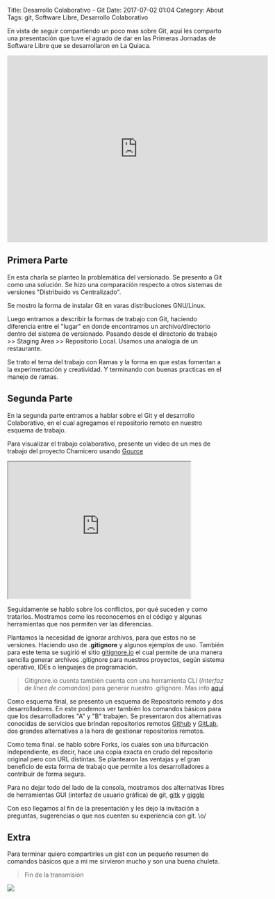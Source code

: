 Title: Desarrollo Colaborativo - Git
Date: 2017-07-02 01:04
Category: About
Tags: git, Software Libre, Desarrollo Colaborativo


En vista de seguir compartiendo un poco mas sobre Git, aquí les comparto una presentación que tuve el agrado de dar en las Primeras Jornadas de Software Libre que se desarrollaron en La Quiaca. 


<iframe src="https://archive.org/stream/ControlDeVersionesYDesarrolloColaborativo?ui=embed" width="600" height="430" frameborder="0" webkitallowfullscreen="true" mozallowfullscreen="true" allowfullscreen></iframe>

## Primera Parte

En esta charla se planteo la problemática del versionado. Se presento a Git como una solución. Se hizo una comparación respecto a otros sistemas de versiones "Distribuido vs Centralizado". 

Se mostro la forma de instalar Git en varas distribuciones GNU/Linux. 
 
Luego entramos a describir la formas de trabajo con Git, haciendo diferencia entre el "lugar" en donde encontramos un archivo/directorio dentro del sistema de versionado. Pasando desde el directorio de trabajo >> Staging Area >> Repositorio Local. Usamos una analogía de un restaurante.

Se trato el tema del trabajo con Ramas y la forma en que estas fomentan a la experimentación y creatividad. Y terminando con buenas practicas en el manejo de ramas.

## Segunda Parte 

En la segunda parte entramos a hablar sobre el Git y el desarrollo Colaborativo, en el cual agregamos el repositorio remoto en nuestro esquema de trabajo.

Para visualizar el trabajo colaborativo, presente un video de un mes de trabajo del proyecto Chamicero usando [Gource](http://gource.io/)

<iframe width="420" height="315"
src="https://www.youtube.com/embed/OrGE_1k4OuE?controls=1">
</iframe>

Seguidamente se hablo sobre los conflictos, por qué suceden y como tratarlos. Mostramos como los reconocemos en el código y algunas herramientas que nos permiten ver las diferencias.

Plantamos la necesidad de ignorar archivos, para que estos no se versiones. Haciendo uso de **.gitignore** y algunos ejemplos de uso. También para este tema se sugirió el sitio [gitignore.io](https://www.gitignore.io/) el cual permite de una manera sencilla generar archivos .gitignore para nuestros proyectos, según sistema operativo, IDEs o lenguajes de programación. 
> Gitignore.io cuenta también cuenta con una herramienta CLI (*Interfaz de linea de comandos*) para generar nuestro .gitignore. Mas info [aquí](https://www.gitignore.io/docs#-install-command-line)

Como esquema final, se presento un esquema de Repositorio remoto y dos desarrolladores. En este podemos ver también los comandos básicos para que los desarrolladores "A" y "B" trabajen. Se presentaron dos alternativas conocidas de servicios que brindan repositorios remotos [Github](https://github.com/) y [GitLab](https://gitlab.com), dos grandes alternativas a la hora de gestionar repositorios remotos.

Como tema final. se hablo sobre Forks, los cuales son una bifurcación independiente, es decir, hace una copia exacta en crudo del repositorio original pero con URL distintas. Se plantearon las ventajas y el gran beneficio de esta forma de trabajo que permite a los desarrolladores a contribuir de forma segura.

Para no dejar todo del lado de la consola, mostramos dos alternativas libres de herramientas GUI (interfaz de usuario gráfica) de git, [gitk](https://git-scm.com/docs/gitk) y [giggle](https://wiki.gnome.org/Apps/giggle/)

Con eso llegamos al fin de la presentación y les dejo la invitación a preguntas, sugerencias o que nos cuenten su experiencia con git. \o/

## Extra

Para terminar quiero compartirles un gist con un pequeño resumen de comandos básicos que a mi me sirvieron mucho y son una buena chuleta. 

<script src="https://gist.github.com/nigromancer/8618781.js"></script>


> Fin de la transmisión

<img src="http://orig09.deviantart.net/2aa3/f/2009/010/e/c/sauron_by_johnnyslowhand.jpg" class="responsive-image">


